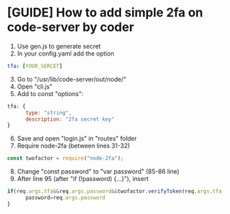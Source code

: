 # [GUIDE] How to add simple 2fa on code-server by coder
1. Use gen.js to generate secret
2. In your config.yaml add the option
```yaml
tfa: [YOUR_SERCET]
```
3. Go to "/usr/lib/code-server/out/node/"
4. Open "cli.js"
5. Add to const "options":
```js
tfa: {
      type: "string", 
      description: "2fa secret key"
}
```
6. Save and open "login.js" in "routes" folder
7. Require node-2fa (between lines 31-32)
```js
const twofactor = require("node-2fa");
```
8. Change "const password" to "var password" (85-86 line)
9. After line 95 (after "if (!password) {...}"), insert
```js
if(req.args.tfa&&req.args.password&&twofactor.verifyToken(req.args.tfa, password)){
      password=req.args.password
}
```

